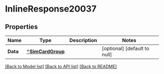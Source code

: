 # InlineResponse20037

## Properties
Name | Type | Description | Notes
------------ | ------------- | ------------- | -------------
**Data** | [***SimCardGroup**](SIMCardGroup.md) |  | [optional] [default to null]

[[Back to Model list]](../README.md#documentation-for-models) [[Back to API list]](../README.md#documentation-for-api-endpoints) [[Back to README]](../README.md)

